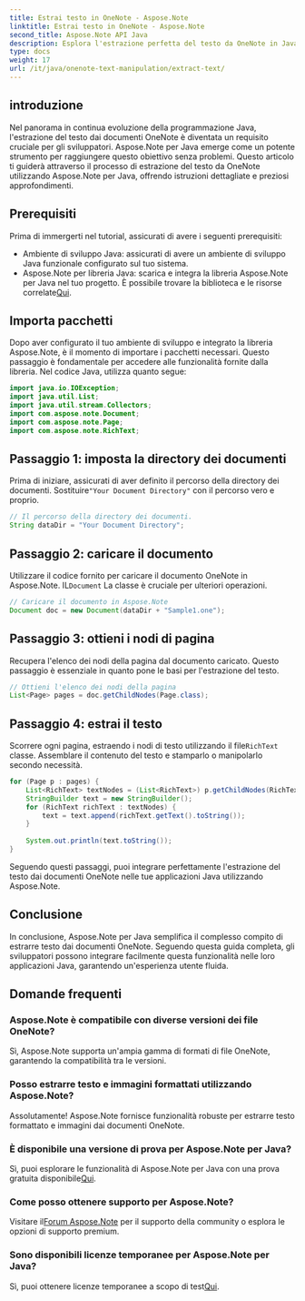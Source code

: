 ```yaml
---
title: Estrai testo in OneNote - Aspose.Note
linktitle: Estrai testo in OneNote - Aspose.Note
second_title: Aspose.Note API Java
description: Esplora l'estrazione perfetta del testo da OneNote in Java con Aspose.Note. Integra, manipola e migliora le tue applicazioni senza sforzo.
type: docs
weight: 17
url: /it/java/onenote-text-manipulation/extract-text/
---
```

## introduzione
Nel panorama in continua evoluzione della programmazione Java, l'estrazione del testo dai documenti OneNote è diventata un requisito cruciale per gli sviluppatori. Aspose.Note per Java emerge come un potente strumento per raggiungere questo obiettivo senza problemi. Questo articolo ti guiderà attraverso il processo di estrazione del testo da OneNote utilizzando Aspose.Note per Java, offrendo istruzioni dettagliate e preziosi approfondimenti.
## Prerequisiti
Prima di immergerti nel tutorial, assicurati di avere i seguenti prerequisiti:
- Ambiente di sviluppo Java: assicurati di avere un ambiente di sviluppo Java funzionale configurato sul tuo sistema.
-  Aspose.Note per libreria Java: scarica e integra la libreria Aspose.Note per Java nel tuo progetto. È possibile trovare la biblioteca e le risorse correlate[Qui](https://releases.aspose.com/note/java/).
## Importa pacchetti
Dopo aver configurato il tuo ambiente di sviluppo e integrato la libreria Aspose.Note, è il momento di importare i pacchetti necessari. Questo passaggio è fondamentale per accedere alle funzionalità fornite dalla libreria. Nel codice Java, utilizza quanto segue:
```java
import java.io.IOException;
import java.util.List;
import java.util.stream.Collectors;
import com.aspose.note.Document;
import com.aspose.note.Page;
import com.aspose.note.RichText;
```
## Passaggio 1: imposta la directory dei documenti
 Prima di iniziare, assicurati di aver definito il percorso della directory dei documenti. Sostituire`"Your Document Directory"` con il percorso vero e proprio.
```java
// Il percorso della directory dei documenti.
String dataDir = "Your Document Directory";
```
## Passaggio 2: caricare il documento
 Utilizzare il codice fornito per caricare il documento OneNote in Aspose.Note. IL`Document` La classe è cruciale per ulteriori operazioni.
```java
// Caricare il documento in Aspose.Note
Document doc = new Document(dataDir + "Sample1.one");
```
## Passaggio 3: ottieni i nodi di pagina
Recupera l'elenco dei nodi della pagina dal documento caricato. Questo passaggio è essenziale in quanto pone le basi per l'estrazione del testo.
```java
// Ottieni l'elenco dei nodi della pagina
List<Page> pages = doc.getChildNodes(Page.class);
```
## Passaggio 4: estrai il testo
Scorrere ogni pagina, estraendo i nodi di testo utilizzando il file`RichText` classe. Assemblare il contenuto del testo e stamparlo o manipolarlo secondo necessità.
```java
for (Page p : pages) {
    List<RichText> textNodes = (List<RichText>) p.getChildNodes(RichText.class);
    StringBuilder text = new StringBuilder();
    for (RichText richText : textNodes) {
        text = text.append(richText.getText().toString());
    }
    
    System.out.println(text.toString());
}
```
Seguendo questi passaggi, puoi integrare perfettamente l'estrazione del testo dai documenti OneNote nelle tue applicazioni Java utilizzando Aspose.Note.
## Conclusione
In conclusione, Aspose.Note per Java semplifica il complesso compito di estrarre testo dai documenti OneNote. Seguendo questa guida completa, gli sviluppatori possono integrare facilmente questa funzionalità nelle loro applicazioni Java, garantendo un'esperienza utente fluida.
## Domande frequenti
### Aspose.Note è compatibile con diverse versioni dei file OneNote?
Sì, Aspose.Note supporta un'ampia gamma di formati di file OneNote, garantendo la compatibilità tra le versioni.
### Posso estrarre testo e immagini formattati utilizzando Aspose.Note?
Assolutamente! Aspose.Note fornisce funzionalità robuste per estrarre testo formattato e immagini dai documenti OneNote.
### È disponibile una versione di prova per Aspose.Note per Java?
Sì, puoi esplorare le funzionalità di Aspose.Note per Java con una prova gratuita disponibile[Qui](https://releases.aspose.com/).
### Come posso ottenere supporto per Aspose.Note?
 Visitare il[Forum Aspose.Note](https://forum.aspose.com/c/note/28) per il supporto della community o esplora le opzioni di supporto premium.
### Sono disponibili licenze temporanee per Aspose.Note per Java?
 Sì, puoi ottenere licenze temporanee a scopo di test[Qui](https://purchase.aspose.com/temporary-license/).